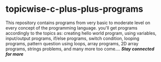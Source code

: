 # topicwise-c-plus-plus-programs

This repository contains programs from very basic to moderate level on every concept of the programming language.
you'll get programs accordingly to the topics as: creating hello world program, using variables, input/output programs, if/else programs, switch condition, looping programs, pattern question using loops, array programs, 2D array programs, strings problems, and many more too come.... 
***Stay connected for more***
